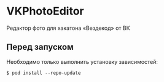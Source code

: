 # VKPhotoEditor
Редактор фото для хакатона «Вездекод» от ВК

## Перед запуском

Необходимо только выполнить установку зависимостей:

```
$ pod install --repo-update
```
